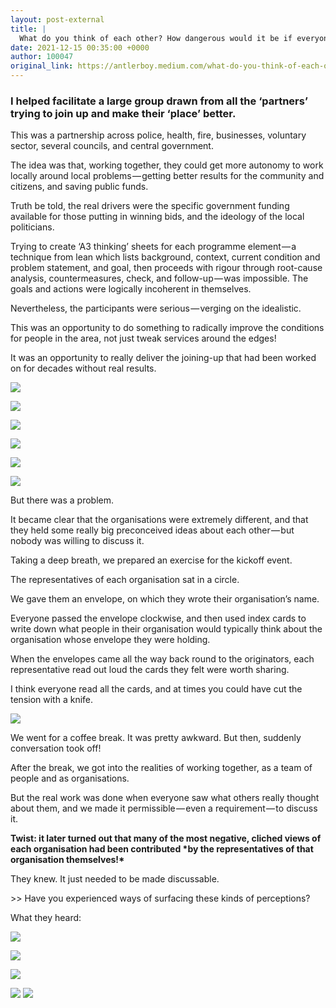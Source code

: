 ```yaml
---
layout: post-external
title: |
  What do you think of each other? How dangerous would it be if everyone knew? A partnership exercise
date: 2021-12-15 00:35:00 +0000
author: 100047
original_link: https://antlerboy.medium.com/what-do-you-think-of-each-other-how-dangerous-would-it-be-if-everyone-knew-a-partnership-exercise-f1f43e380fe4?source=rss-97852f5a56ae------2
---
```


### I helped facilitate a large group drawn from all the ‘partners’ trying to join up and make their ‘place’ better.

This was a partnership across police, health, fire, businesses, voluntary sector, several councils, and central government.

The idea was that, working together, they could get more autonomy to work locally around local problems — getting better results for the community and citizens, and saving public funds.

Truth be told, the real drivers were the specific government funding available for those putting in winning bids, and the ideology of the local politicians.

Trying to create ‘A3 thinking’ sheets for each programme element — a technique from lean which lists background, context, current condition and problem statement, and goal, then proceeds with rigour through root-cause analysis, countermeasures, check, and follow-up — was impossible. The goals and actions were logically incoherent in themselves.

Nevertheless, the participants were serious — verging on the idealistic.

This was an opportunity to do something to radically improve the conditions for people in the area, not just tweak services around the edges!

It was an opportunity to really deliver the joining-up that had been worked on for decades without real results.

![](https://cdn-images-1.medium.com/max/966/0*WNebMqQD_yrWGD01)

![](https://cdn-images-1.medium.com/max/974/0*6mzLQWHvcY3TD3TM)

![](https://cdn-images-1.medium.com/max/969/0*BFi91BZ_SuMu7DA3)

![](https://cdn-images-1.medium.com/max/964/0*HcF4iVoS4ptdl4C5)

![](https://cdn-images-1.medium.com/max/963/0*pa-Lyleo1dHcRTXS)

![](https://cdn-images-1.medium.com/max/965/0*sAwqPZ6o1JjNnggQ)

But there was a problem.

It became clear that the organisations were extremely different, and that they held some really big preconceived ideas about each other — but nobody was willing to discuss it.

Taking a deep breath, we prepared an exercise for the kickoff event.

The representatives of each organisation sat in a circle.

We gave them an envelope, on which they wrote their organisation’s name.

Everyone passed the envelope clockwise, and then used index cards to write down what people in their organisation would typically think about the organisation whose envelope they were holding.

When the envelopes came all the way back round to the originators, each representative read out loud the cards they felt were worth sharing.

I think everyone read all the cards, and at times you could have cut the tension with a knife.

![](https://cdn-images-1.medium.com/max/971/0*YcPe0hWoq8GoYhKD)

We went for a coffee break. It was pretty awkward. But then, suddenly conversation took off!

After the break, we got into the realities of working together, as a team of people and as organisations.

But the real work was done when everyone saw what others really thought about them, and we made it permissible — even a requirement — to discuss it.

**Twist: it later turned out that many of the most negative, cliched views of each organisation had been contributed \*by the representatives of that organisation themselves!\***

They knew. It just needed to be made discussable.

\>\> Have you experienced ways of surfacing these kinds of perceptions?

What they heard:

![](https://cdn-images-1.medium.com/max/949/0*Jjc90o-mywaS5Kw1)

![](https://cdn-images-1.medium.com/max/911/0*9PNVA2GzWuPMXLaZ)

![](https://cdn-images-1.medium.com/max/923/0*S0QS1vg45qEPVXYg)

![](https://cdn-images-1.medium.com/max/950/0*uroKUpG0G8TC7m_x)
 ![](https://medium.com/_/stat?event=post.clientViewed&referrerSource=full_rss&postId=f1f43e380fe4)

